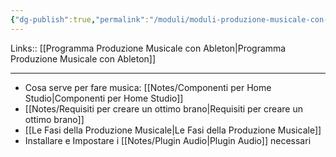 ```yaml
---
{"dg-publish":true,"permalink":"/moduli/moduli-produzione-musicale-con-ableton/01-modulo-le-fasi-preliminari/"}
---
```



Links:: [[Programma Produzione Musicale con Ableton\|Programma Produzione Musicale con Ableton]]

---
- Cosa serve per fare musica: [[Notes/Componenti per Home Studio\|Componenti per Home Studio]]
- [[Notes/Requisiti per creare un ottimo brano\|Requisiti per creare un ottimo brano]]
- [[Le Fasi della Produzione Musicale\|Le Fasi della Produzione Musicale]]
- Installare e Impostare i [[Notes/Plugin Audio\|Plugin Audio]] necessari


